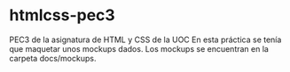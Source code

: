 # htmlcss-pec3
PEC3 de la asignatura de HTML y CSS de la UOC
En esta práctica se tenía que maquetar unos mockups dados.
Los mockups se encuentran en la carpeta docs/mockups.